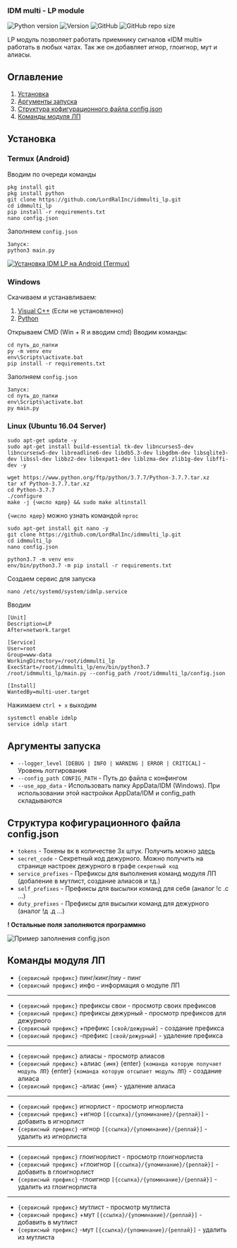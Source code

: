 ### IDM multi - LP module
![Python version](https://img.shields.io/badge/python-3.7-blue)
![Version](https://img.shields.io/badge/version-1.3-blue)
![GitHub](https://img.shields.io/github/license/LordRalInc/idmmulti_lp)
![GitHub repo size](https://img.shields.io/github/repo-size/LordRalInc/idmmulti_lp)

LP модуль позволяет работать приемнику сигналов «IDM multi» работать в любых чатах.
Так же он добавляет игнор, глоигнор, мут и алиасы.

## Оглавление
1. [Установка](#установка)
2. [Аргументы запуска](#аргументы-запуска)
3. [Структура кофигурационного файла config.json](#структура-кофигурационного-файла-configjson)
4. [Команды модуля ЛП](#команды-модуля-лп)

## Установка
### Termux (Android)
Вводим по очереди команды
```shell script
pkg install git
pkg install python
git clone https://github.com/LordRalInc/idmmulti_lp.git
cd idmmulti_lp
pip install -r requirements.txt
nano config.json
```
Заполняем `config.json`
```shell script
Запуск:
python3 main.py
```
[![Установка IDM LP на Android (Termux)](https://img.youtube.com/vi/ULgyVBAXKqw/hqdefault.jpg)](https://youtu.be/ULgyVBAXKqw)

### Windows

Скачиваем и устанавливаем:
1. [Visual C++](https://support.microsoft.com/ru-ru/help/2977003/the-latest-supported-visual-c-downloads) (Если не установленно)
2. [Python](https://www.python.org/ftp/python/3.7.7/python-3.7.7-amd64.exe)

Открываем CMD (Win + R и вводим cmd)
Вводим команды:
```shell script
cd путь_до_папки
py -m venv env
env\Scripts\activate.bat
pip install -r requirements.txt
```
Заполняем `config.json`
```shell script
Запуск:
cd путь_до_папки
env\Scripts\activate.bat
py main.py
```

### Linux (Ubuntu 16.04 Server)
```shell script
sudo apt-get update -y
sudo apt-get install build-essential tk-dev libncurses5-dev libncursesw5-dev libreadline6-dev libdb5.3-dev libgdbm-dev libsqlite3-dev libssl-dev libbz2-dev libexpat1-dev liblzma-dev zlib1g-dev libffi-dev -y

wget https://www.python.org/ftp/python/3.7.7/Python-3.7.7.tar.xz
tar xf Python-3.7.7.tar.xz
cd Python-3.7.7
./configure
make -j {число ядер} && sudo make altinstall
```
`{число ядер}` можно узнать командой `nproc`
```shell script
sudo apt-get install git nano -y
git clone https://github.com/LordRalInc/idmmulti_lp.git
cd idmmulti_lp
nano config.json

python3.7 -m venv env
env/bin/python3.7 -m pip install -r requirements.txt
```
Создаем сервис для запуска
```shell script
nano /etc/systemd/system/idmlp.service
```
Вводим
```shell script
[Unit]
Description=LP
After=network.target

[Service]
User=root
Group=www-data
WorkingDirectory=/root/idmmulti_lp
ExecStart=/root/idmmulti_lp/env/bin/python3.7 /root/idmmulti_lp/main.py --config_path /root/idmmulti_lp/config.json

[Install]
WantedBy=multi-user.target
```
Нажимаем `ctrl + x` выходим
```shell script
systemctl enable idmlp
service idmlp start
```

## Аргументы запуска 
- `--logger_level [DEBUG | INFO | WARNING | ERROR | CRITICAL]` - Уровень логгирования
- `--config_path CONFIG_PATH` - Путь до файла с конфингом
- `--use_app_data` - Использовать папку AppData/IDM (Windows). При использовании этой настройки AppData/IDM и config_path складываются

## Структура кофигурационного файла config.json

- `tokens`            - Токены вк в количестве 3х штук. Получить можно [здесь](https://oauth.vk.com/authorize?client_id=2685278&scope=1073737727&redirect_uri=https://oauth.vk.com/blank.html&display=page&response_type=token&revoke=1)
- `secret_code`       - Секретный код дежурного. Можно получить на странице настроек дежурного в графе `секретный код`
- `service_prefixes`  - Префиксы для выполнения команд модуля ЛП (добаление в мутлист, создание алиасов и тд.)
- `self_prefixes`     - Префиксы для высылки команд для себя (аналог !с .с ...)
- `duty_prefixes`     - Префиксы для высылки команд для дежурного (аналог !д .д ...)

**! Остальные поля заполняются программно**

![](https://sun1-86.userapi.com/10hU2v5Z8sV0ZBeDGWtOn4alEdiYZy2qY4_Ajw/_BeWOFmtcdw.jpg "Пример заполнения config.json")

## Команды модуля ЛП
- `{сервисный префикс}` пинг/кинг/пиу - пинг
- `{сервисный префикс}` инфо - информация о модуле ЛП
***
- `{сервисный префикс}` префиксы свои - просмотр своих префиксов
- `{сервисный префикс}` префиксы дежурный - просмотр префиксов для дежурного
- `{сервисный префикс}` +префикс `[свой/дежурный]` - создание префикса
- `{сервисный префикс}` -префикс `[свой/дежурный]` - удаление префикса
***
- `{сервисный префикс}` алиасы - просмотр алиасов
- `{сервисный префикс}` +алиас `{имя}` {enter} `{команда которую получает модуль ЛП}` {enter} `{команда которую отсылает модуль ЛП}`  - создание алиаса
- `{сервисный префикс}` -алиас `{имя}` - удаление алиаса
***
- `{сервисный префикс}` игнорлист - просмотр игнорлиста
- `{сервисный префикс}` +игнор `[{ссылка}/{упоминание}/{реплай}]` - добавить в игнорлист
- `{сервисный префикс}` -игнор `[{ссылка}/{упоминание}/{реплай}]` - удалить из игнорлиста
***
- `{сервисный префикс}` глоигнорлист - просмотр глоигнорлиста
- `{сервисный префикс}` +глоигнор `[{ссылка}/{упоминание}/{реплай}]` - добавить в глоигнорлист
- `{сервисный префикс}` -глоигнор `[{ссылка}/{упоминание}/{реплай}]` - удалить из глоигнорлиста
***
- `{сервисный префикс}` мутлист - просмотр мутлиста
- `{сервисный префикс}` +мут `[{ссылка}/{упоминание}/{реплай}]` - добавить в мутлист
- `{сервисный префикс}` -мут `[{ссылка}/{упоминание}/{реплай}]` - удалить из мутлиста






